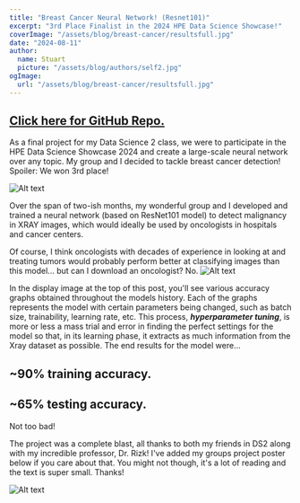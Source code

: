 ```yaml
---
title: "Breast Cancer Neural Network! (Resnet101)"
excerpt: "3rd Place Finalist in the 2024 HPE Data Science Showcase!"
coverImage: "/assets/blog/breast-cancer/resultsfull.jpg"
date: "2024-08-11"
author:
  name: Stuart
  picture: "/assets/blog/authors/self2.jpg"
ogImage:
  url: "/assets/blog/breast-cancer/resultsfull.jpg"
---
```


## [__Click here for GitHub Repo.__](https://github.com/rileystuartmyers/Breast_Cancer_CNN)


As a final project for my Data Science 2 class, we were to participate in the HPE Data Science Showcase 2024 and create a large-scale neural network over any topic. My group and I decided to tackle breast cancer detection!
Spoiler: We won 3rd place!

![Alt text](/assets/blog/breast-cancer/class.jpg)

Over the span of two-ish months, my wonderful group and I developed and trained a neural network (based on ResNet101 model) to detect malignancy in XRAY images, which would ideally be used by oncologists in hospitals
and cancer centers.

Of course, I think oncologists with decades of experience in looking at and treating tumors would probably perform better at classifying images than this model... but can I download an oncologist?
No. 
![Alt text](/assets/blog/breast-cancer/smirk.jpg)

In the display image at the top of this post, you'll see various accuracy graphs obtained throughout the models history. Each of the graphs represents the model with certain parameters being changed, such as batch size, trainability, learning rate, etc. This process, ***hyperparameter tuning***, is more or less a mass trial and error in finding the perfect settings for the model so that, in its learning phase, it extracts as much information from the Xray dataset as possible. The end results for the model were...
## ~90% training accuracy.
## ~65% testing accuracy.

Not too bad!

The project was a complete blast, all thanks to both my friends in DS2 along with my incredible professor, Dr. Rizk! I've added my groups project poster below if you care about that. You might not though, it's a lot of reading and the text is super small. Thanks!

![Alt text](/assets/blog/breast-cancer/poster.jpg)
